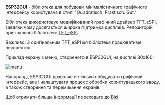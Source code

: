 **ESP32GUI** - бібліотека для побудови мінімалістичного графічного інтерфейсу користувача в стилі "Quadratisch. Praktisch. Gut." 

Бібліотека використовує модифікований графічний драйвер TFT_eSPI, завдяки чому досягається широка підтримка дисплеїв. 
Репозиторій оригінальної бібліоткеи: [TFT_eSPI](https://github.com/Bodmer/TFT_eSPI).

Важливо: З оригінальним TFT_eSPI ця бібліотека працюватиме некоректно.

Приклад екрану з меню, створеного в ESP32GUI, на дисплеї 80х160:

![menu](https://github.com/Kolodieiev/ESP32GUI/assets/92428846/b6199bc8-2ac8-4152-8099-69ae1c4cf348)

Насправді, ESP32GUI дозволяє не тільки побудувати графічний інтерфейс, але і налаштувати процесс обробки користувацького вводу, а також створення та перемикання екранів. 

Щоб отримати більше інформації переходьте до [Вікі](https://github.com/Kolodieiev/ESP32GUI/wiki).
